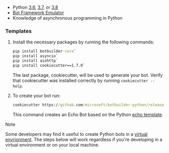 <!-- Include under ## Prerequisites H2 header -->

- Python [3.6](https://www.python.org/downloads/release/python-369/), [3.7](https://www.python.org/downloads/release/python-375/), or [3.8](https://www.python.org/downloads/release/python-383/)
- [Bot Framework Emulator](https://aka.ms/bot-framework-emulator-readme)
- Knowledge of asynchronous programming in Python
### Templates

1. Install the necessary packages by running the following commands:

    ```cmd
    pip install botbuilder-core`
    pip install asyncio`
    pip install aiohttp`
    pip install cookiecutter==1.7.0`
    ```

    The last package, cookiecutter, will be used to generate your bot. Verify that cookiecutter was installed correctly by running `cookiecutter --help`.

1. To create your bot run:

    ```cmd
    cookiecutter https://github.com/microsoft/botbuilder-python/releases/download/Templates/echo.zip
    ```

    This command creates an Echo Bot based on the Python [echo template](https://github.com/microsoft/BotBuilder-Samples/tree/master/generators/python/app/templates/echo).

>[!NOTE]
>
> Some developers may find it useful to create Python bots in a [virtual envrionment](https://docs.python.org/3/library/venv.html). The steps below will work regardless if you're developing in a virtual environment or on your local machine.
